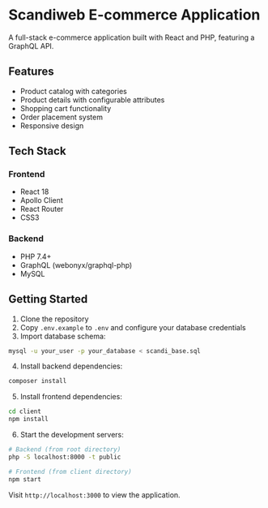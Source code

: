 # Scandiweb E-commerce Application

A full-stack e-commerce application built with React and PHP, featuring a GraphQL API.

## Features

- Product catalog with categories
- Product details with configurable attributes
- Shopping cart functionality
- Order placement system
- Responsive design

## Tech Stack

### Frontend
- React 18
- Apollo Client
- React Router
- CSS3

### Backend
- PHP 7.4+
- GraphQL (webonyx/graphql-php)
- MySQL

## Getting Started

1. Clone the repository
2. Copy `.env.example` to `.env` and configure your database credentials
3. Import database schema:
```bash
mysql -u your_user -p your_database < scandi_base.sql
```

4. Install backend dependencies:
```bash
composer install
```

5. Install frontend dependencies:
```bash
cd client
npm install
```

6. Start the development servers:
```bash
# Backend (from root directory)
php -S localhost:8000 -t public

# Frontend (from client directory)
npm start
```

Visit `http://localhost:3000` to view the application.